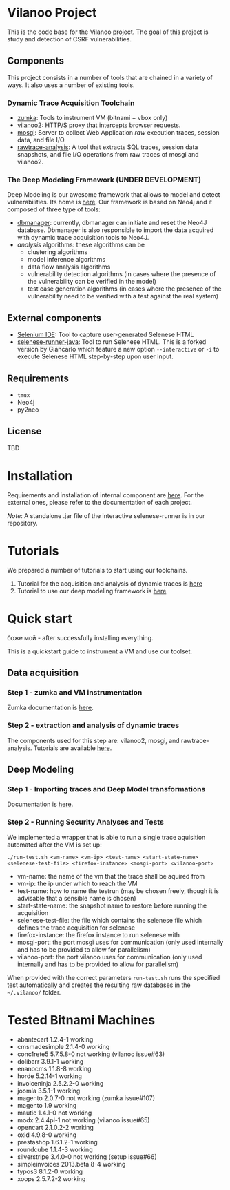 # Vilanoo Project

This is the code base for the Vilanoo project. The goal of this project is study and detection of CSRF vulnerabilities.

## Components

This project consists in a number of tools that are chained in a variety of ways. It also uses a number of existing tools.

### Dynamic Trace Acquisition Toolchain

 * [zumka](zumka/README.md): Tools to instrument VM (bitnami + vbox only)
 * [vilanoo2](vilanoo2/src/README.md): HTTP/S proxy that intercepts browser requests.
 * [mosgi](mosgi/README.md): Server to collect Web Application *raw* execution traces, session data, and file I/O.
 * [rawtrace-analysis](rawtrace-analysis/README.md): A tool that extracts SQL traces, session data snapshots, and file I/O operations from raw traces of mosgi and vilanoo2.



 
### The Deep Modeling Framework  (UNDER DEVELOPMENT)

Deep Modeling is our awesome framework that allows to model and detect vulnerabilities. Its home is [here](deep-modeling/README.md). Our framework is based on Neo4j and it composed of three type of tools:

 * [dbmanager](deep-modeling/README.md): currently, dbmanager can initiate and reset the Neo4J database. Dbmanager is also responsible to import the data acquired with dynamic trace acquisition tools to Neo4J.
 * *analysis* algorithms: these algorithms can be
   * clustering algorithms
   * model inference algorithms
   * data flow analysis algorithms
   * vulnerability detection algorithms (in cases where the presence of the vulnerability can be verified in the model)
   * test case generation algorithms (in cases where the presence of the vulnerability need to be verified with a test against the real system)


## External components
 
 * [Selenium IDE](http://www.seleniumhq.org/download/): Tool to capture 
 user-generated Selenese HTML
 * [selenese-runner-java](https://github.com/tgianko/selenese-runner-java/tree/newfeat/interactive): 
 Tool to run Selenese HTML. This is a forked version by Giancarlo which feature
 a new option `--interactive` or `-i` to execute Selenese HTML step-by-step
 upon user input.

## Requirements

 * `tmux`
 * Neo4j
 * py2neo

## License
  TBD

# Installation

Requirements and installation of internal component are [here](./docs/INSTALL.md).
For the external ones, please refer to the documentation of each project.

*Note*: A standalone .jar file of the interactive selenese-runner is in our 
repository.

# Tutorials

We prepared a number of tutorials to start using our toolchains. 

 1. Tutorial for the acquisition and analysis of dynamic traces is [here](docs/TRACE_ACQUISITION.md)
 2. Tutorial to use our deep modeling framework is [here](docs/DEEP_MODELING.md)

# Quick start

боже мой - after successfully installing everything.

This is a quickstart guide to instrument a VM and use our toolset. 

## Data acquisition

### Step 1 - zumka and VM instrumentation

Zumka documentation is [here](zumka/README.md).

### Step 2 - extraction and analysis of dynamic traces

The components used for this step are: vilanoo2, mosgi, and rawtrace-analysis. Tutorials are available [here](docs/TRACE_ACQUISITION.md).

## Deep Modeling

### Step 1 - Importing traces and Deep Model transformations

Documentation is [here](deep-modeling/README.md).

### Step 2 - Running Security Analyses and Tests 

We implemented a wrapper that is able to run a single trace aquisition automated after the VM is set up: 

`./run-test.sh <vm-name> <vm-ip> <test-name> <start-state-name> <selenese-test-file> <firefox-instance> <mosgi-port> <vilanoo-port>`

 * vm-name: the name of the vm that the trace shall be aquired from
 * vm-ip: the ip under which to reach the VM
 * test-name: how to name the testrun (may be chosen freely, though it is advisable that a sensible name is chosen)
 * start-state-name: the snapshot name to restore before running the acquisition
 * selenese-test-file: the file which contains the selenese file which defines the trace acquisition for selenese
 * firefox-instance: the firefox instance to run selenese with
 * mosgi-port: the port mosgi uses for communication (only used internally and has to be provided to allow for parallelism)
 * vilanoo-port: the port vilanoo uses for communication (only used internally and has to be provided to allow for parallelism)

When provided with the correct parameters `run-test.sh` runs the specified test automatically and creates the resulting raw databases
in the `~/.vilanoo/` folder.

# Tested Bitnami Machines

* abantecart         1.2.4-1    working
* cmsmadesimple      2.1.4-0    working
* conc1rete5         5.7.5.8-0  not working (vilanoo issue#63)
* dolibarr       3.9.1-1    working
* enanocms       1.1.8-8    working
* horde          5.2.14-1   working
* invoiceninja       2.5.2.2-0  working
* joomla             3.5.1-1    working
* magento            2.0.7-0    not working (zumka issue#107)
* magento            1.9    working 
* mautic             1.4.1-0    not working
* modx           2.4.4pl-1  not working (vilanoo issue#65)
* opencart       2.1.0.2-2  working
* oxid           4.9.8-0    working
* prestashop         1.6.1.2-1  working
* roundcube      1.1.4-3    working
* silverstripe       3.4.0-0    not working (setup issue#66)
* simpleinvoices         2013.beta.8-4  working
* typos3             8.1.2-0    working
* xoops          2.5.7.2-2  working
